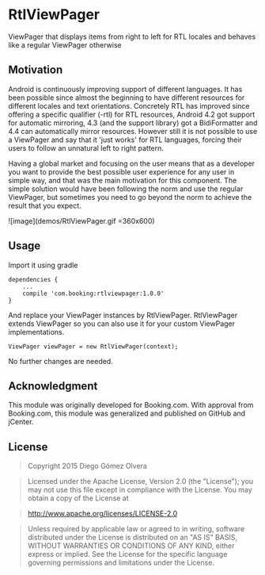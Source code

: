 # RtlViewPager
ViewPager that displays items from right to left for RTL locales and behaves like a regular ViewPager otherwise

Motivation
-------------

Android is continuously improving support of different languages. It has been possible since almost the beginning to have different resources for different locales and text orientations. Concretely RTL has improved since offering a specific qualifier (-rtl) for RTL resources, Android 4.2 got support for automatic mirroring,  4.3 (and the support library) got a BidiFormatter and 4.4 can automatically mirror resources. However still it is not possible to use a ViewPager and say that it 'just works' for RTL languages, forcing their users to follow an unnatural left to right pattern.
 
Having a global market and focusing on the user means that as a developer you want to provide the best possible user experience for any user in simple way, and that was the main motivation for this component. The simple solution would have been following the norm and use the regular ViewPager, but sometimes you need to go beyond the norm to achieve the result that you expect.  


![image](demos/RtlViewPager.gif =360x600)

Usage
-------------
 
Import it using gradle

	dependencies {
		...
	    compile 'com.booking:rtlviewpager:1.0.0'
	}

And replace your ViewPager instances by RtlViewPager. RtlViewPager extends ViewPager so you can also use it for your custom ViewPager implementations.

	ViewPager viewPager = new RtlViewPager(context);
	
No further changes are needed.

Acknowledgment
-------------
This module was originally developed for Booking.com. With approval from Booking.com, this module was generalized and published on GitHub and jCenter.

License
-------------
> Copyright 2015 Diego Gómez Olvera

> Licensed under the Apache License, Version 2.0 (the "License");
you may not use this file except in compliance with the License.
You may obtain a copy of the License at

>   http://www.apache.org/licenses/LICENSE-2.0

>Unless required by applicable law or agreed to in writing, software
distributed under the License is distributed on an "AS IS" BASIS,
WITHOUT WARRANTIES OR CONDITIONS OF ANY KIND, either express or implied.
See the License for the specific language governing permissions and
limitations under the License.
